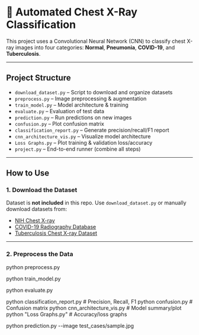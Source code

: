 # 🩻 Automated Chest X-Ray Classification

This project uses a Convolutional Neural Network (CNN) to classify chest X-ray images into four categories: **Normal**, **Pneumonia**, **COVID-19**, and **Tuberculosis**.

---

##  Project Structure

- `download_dataset.py` – Script to download and organize datasets
- `preprocess.py` – Image preprocessing & augmentation
- `train_model.py` – Model architecture & training
- `evaluate.py` – Evaluation of test data
- `prediction.py` – Run predictions on new images
- `confusion.py` – Plot confusion matrix
- `classification_report.py` – Generate precision/recall/F1 report
- `cnn_architecture_vis.py` – Visualize model architecture
- `Loss Graphs.py` – Plot training & validation loss/accuracy
- `project.py` – End-to-end runner (combine all steps)

---

## How to Use

### 1.  Download the Dataset

Dataset is **not included** in this repo. Use `download_dataset.py` or manually download datasets from:

- [NIH Chest X-ray](https://www.kaggle.com/datasets/nih-chest-xrays/data)
- [COVID-19 Radiography Database](https://www.kaggle.com/datasets/tawsifurrahman/covid19-radiography-database)
- [Tuberculosis Chest X-ray Dataset](https://www.kaggle.com/datasets/andrewmvd/tuberculosis-chest-xray-dataset)



---

### 2.  Preprocess the Data

python preprocess.py

python train_model.py

python evaluate.py


python classification_report.py     # Precision, Recall, F1
python confusion.py                 # Confusion matrix
python cnn_architecture_vis.py      # Model summary/plot
python "Loss Graphs.py"             # Accuracy/loss graphs


python prediction.py --image test_cases/sample.jpg


